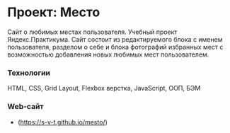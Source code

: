 # Проект: Место

Сайт о любимых местах пользователя. Учебный проект Яндекс.Практикума. Сайт состоит из редактируемого блока с именем пользователя, разделом о себе и блока фотографий избранных мест с возможностью добавления новых любимых мест пользователем.

### Технологии
HTML,
CSS,
Grid Layout,
Flexbox верстка,
JavaScript,
ООП,
БЭМ

### Web-сайт
* (https://s-v-t.github.io/mesto/)